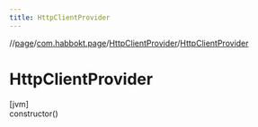 ```yaml
---
title: HttpClientProvider
---
```

//[page](../../../index.html)/[com.habbokt.page](../index.html)/[HttpClientProvider](index.html)/[HttpClientProvider](-http-client-provider.html)



# HttpClientProvider



[jvm]\
constructor()




